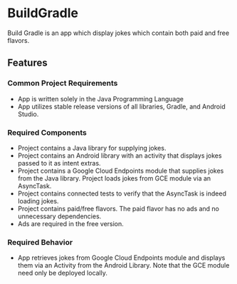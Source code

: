# BuildGradle
Build Gradle is an app which display jokes which contain both paid and free flavors. 

## Features

### Common Project Requirements
* App is written solely in the Java Programming Language
* App utilizes stable release versions of all libraries, Gradle, and Android Studio.

### Required Components
* Project contains a Java library for supplying jokes.
* Project contains an Android library with an activity that displays jokes passed to it as intent extras.
* Project contains a Google Cloud Endpoints module that supplies jokes from the Java library. Project loads jokes from GCE module via an AsyncTask.
* Project contains connected tests to verify that the AsyncTask is indeed loading jokes.
* Project contains paid/free flavors. The paid flavor has no ads and no unnecessary dependencies.
* Ads are required in the free version.

### Required Behavior
* App retrieves jokes from Google Cloud Endpoints module and displays them via an Activity from the Android Library. Note that the GCE module need only be deployed locally.
